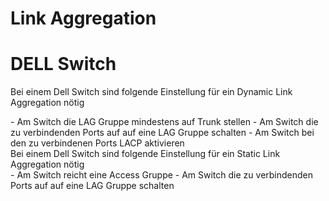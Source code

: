 # Link Aggregation

# <span class="mw-headline" id="bkmrk-dell-switch-1">DELL Switch</span>

Bei einem Dell Switch sind folgende Einstellung für ein Dynamic Link Aggregation nötig

<div class="vector-body" id="bkmrk-am-switch-die-lag-gr"><div class="mw-body-content mw-content-ltr" dir="ltr" lang="de"><div class="mw-parser-output">- Am Switch die LAG Gruppe mindestens auf Trunk stellen
- Am Switch die zu verbindenden Ports auf auf eine LAG Gruppe schalten
- Am Switch bei den zu verbindenen Ports LACP aktivieren

</div></div></div>  
Bei einem Dell Switch sind folgende Einstellung für ein Static Link Aggregation nötig

<div class="vector-body" id="bkmrk-am-switch-reicht-ein"><div class="mw-body-content mw-content-ltr" dir="ltr" id="bkmrk-am-switch-reicht-ein-1" lang="de"><div class="mw-parser-output">- Am Switch reicht eine Access Gruppe
- Am Switch die zu verbindenden Ports auf auf eine LAG Gruppe schalten

</div></div></div>